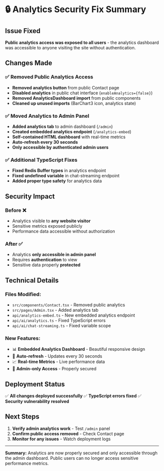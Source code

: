 # 🔒 Analytics Security Fix Summary

## Issue Fixed
**Public analytics access was exposed to all users** - the analytics dashboard was accessible to anyone visiting the site without authentication.

## Changes Made

### ✅ Removed Public Analytics Access
- **Removed analytics button** from public Contact page 
- **Disabled analytics** in public chat interface (`enableAnalytics={false}`)
- **Removed AnalyticsDashboard import** from public components
- **Cleaned up unused imports** (BarChart3 icon, analytics state)

### ✅ Moved Analytics to Admin Panel
- **Added analytics tab** to admin dashboard (`/admin`)
- **Created embedded analytics endpoint** (`/analytics-embed`)
- **Self-contained HTML dashboard** with real-time metrics
- **Auto-refresh every 30 seconds**
- **Only accessible by authenticated admin users**

### ✅ Additional TypeScript Fixes
- **Fixed Redis Buffer types** in analytics endpoint
- **Fixed undefined variable** in chat-streaming endpoint
- **Added proper type safety** for analytics data

## Security Impact

### Before ❌
- Analytics visible to **any website visitor**
- Sensitive metrics exposed publicly
- Performance data accessible without authorization

### After ✅
- Analytics **only accessible in admin panel**
- Requires **authentication** to view
- Sensitive data properly **protected**

## Technical Details

### Files Modified:
- `src/components/Contact.tsx` - Removed public analytics
- `src/pages/Admin.tsx` - Added analytics tab
- `api/analytics-embed.ts` - New embedded analytics endpoint
- `api/ai/analytics.ts` - Fixed TypeScript errors
- `api/ai/chat-streaming.ts` - Fixed variable scope

### New Features:
- 📊 **Embedded Analytics Dashboard** - Beautiful responsive design
- 🔄 **Auto-refresh** - Updates every 30 seconds
- 📈 **Real-time Metrics** - Live performance data
- 🎯 **Admin-only Access** - Properly secured

## Deployment Status

✅ **All changes deployed successfully**
✅ **TypeScript errors fixed**
✅ **Security vulnerability resolved**

## Next Steps

1. **Verify admin analytics work** - Test `/admin` panel
2. **Confirm public access removed** - Check Contact page
3. **Monitor for any issues** - Watch deployment logs

---

**Summary:** Analytics are now properly secured and only accessible through the admin dashboard. Public users can no longer access sensitive performance metrics.